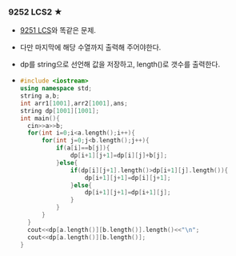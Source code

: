 ### 9252 LCS2 ★

- [9251 LCS]( https://www.acmicpc.net/problem/9251 )와 똑같은 문제.

- 다만 마지막에 해당 수열까지 출력해 주어야한다.

- dp를 string으로 선언해 값을 저장하고, length()로 갯수를 출력한다.

- ```c++
  #include <iostream>
  using namespace std;
  string a,b;
  int arr1[1001],arr2[1001],ans;
  string dp[1001][1001];
  int main(){
  	cin>>a>>b;
  	for(int i=0;i<a.length();i++){
  		for(int j=0;j<b.length();j++){
  			if(a[i]==b[j]){
  				dp[i+1][j+1]=dp[i][j]+b[j];
  			}else{
  				if(dp[i][j+1].length()>dp[i+1][j].length()){
  					dp[i+1][j+1]=dp[i][j+1];
  				}else{
  					dp[i+1][j+1]=dp[i+1][j];
  				}
  			}
  		}
  	}
  	cout<<dp[a.length()][b.length()].length()<<"\n";
  	cout<<dp[a.length()][b.length()];
  }
  ```

  
